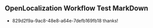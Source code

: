 ## OpenLocalization Workflow Test MarkDown
* 829d2f9a-9ac8-48e8-a64e-7defb169fb18 thanks!

<!--HONumber=Jul16_HO3-->


